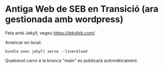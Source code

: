 # Antiga Web de SEB en Transició (ara gestionada amb wordpress)

Feta amb Jekyll, vegeu https://jekyllrb.com/

Arrencar en local:

    bundle exec jekyll serve --livereload

Qualsevol canvi a la branca "main" es publicarà automàticament.

